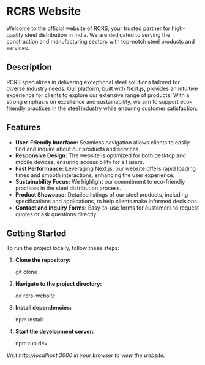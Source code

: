 # RCRS Website

Welcome to the official website of RCRS, your trusted partner for high-quality steel distribution in India. We are dedicated to serving the construction and manufacturing sectors with top-notch steel products and services.

## Description

RCRS specializes in delivering exceptional steel solutions tailored for diverse industry needs. Our platform, built with Next.js, provides an intuitive experience for clients to explore our extensive range of products. With a strong emphasis on excellence and sustainability, we aim to support eco-friendly practices in the steel industry while ensuring customer satisfaction.

## Features

- **User-Friendly Interface:** Seamless navigation allows clients to easily find and inquire about our products and services.
- **Responsive Design:** The website is optimized for both desktop and mobile devices, ensuring accessibility for all users.
- **Fast Performance:** Leveraging Next.js, our website offers rapid loading times and smooth interactions, enhancing the user experience.
- **Sustainability Focus:** We highlight our commitment to eco-friendly practices in the steel distribution process.
- **Product Showcase:** Detailed listings of our steel products, including specifications and applications, to help clients make informed decisions.
- **Contact and Inquiry Forms:** Easy-to-use forms for customers to request quotes or ask questions directly.

## Getting Started

To run the project locally, follow these steps:

1. **Clone the repository:**

   git clone <repository-url>

2. **Navigate to the project directory:**

   cd rcrs-website

3. **Install dependencies:**

   npm install

4. **Start the development server:**

   npm run dev

_Visit http://localhost:3000 in your browser to view the website._
